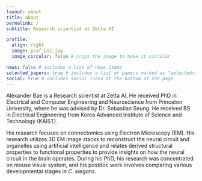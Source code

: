 ```yaml
---
layout: about
title: about
permalink: /
subtitle: Research scientist at Zetta AI

profile:
  align: right
  image: prof_pic.jpg
  image_circular: false # crops the image to make it circular

news: false # includes a list of news items
selected_papers: true # includes a list of papers marked as "selected={true}"
social: true # includes social icons at the bottom of the page
---
```


Alexander Bae is a Research scientist at Zetta AI. He received PhD in Electrical and Computer Engineering and Neuroscience from Princeton University, where he was advised by Dr. Sebastian Seung. He received BS in Electrical Engineering from Korea Advanced Institute of Science and Technology (KAIST).

His research focuses on connectomics using Electron Microscopy (EM). His research utilizes 3D EM image stacks to reconstruct the neural circuit and organelles using artificial intelligence and relates derived structural properties to functional properties to provide insights on how the neural circuit in the brain operates. During his PhD, his research was concentrated on mouse visual system, and his postdoc work involves comparing various developmental stages in *C*. *elegans*.